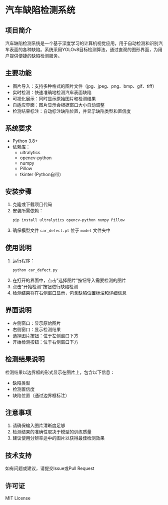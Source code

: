 # 汽车缺陷检测系统

## 项目简介
汽车缺陷检测系统是一个基于深度学习的计算机视觉应用，用于自动检测和识别汽车表面的各种缺陷。系统采用YOLOv8目标检测算法，通过直观的图形界面，为用户提供便捷的缺陷检测服务。

## 主要功能
- 图片导入：支持多种格式的图片文件（jpg、jpeg、png、bmp、gif、tiff）
- 实时检测：快速准确地检测汽车表面缺陷
- 可视化展示：同时显示原始图片和检测结果
- 自适应界面：图片显示会根据窗口大小自动调整
- 检测结果标注：自动标注缺陷位置，并显示缺陷类型和置信度

## 系统要求
- Python 3.8+
- 依赖库：
  - ultralytics
  - opencv-python
  - numpy
  - Pillow
  - tkinter (Python自带)

## 安装步骤
1. 克隆或下载项目代码
2. 安装所需依赖：
   ```bash
   pip install ultralytics opencv-python numpy Pillow
   ```
3. 确保模型文件 `car_defect.pt` 位于 `model` 文件夹中

## 使用说明
1. 运行程序：
   ```bash
   python car_defect.py
   ```
2. 在打开的界面中，点击"选择图片"按钮导入需要检测的图片
3. 点击"开始检测"按钮进行缺陷检测
4. 检测结果将在右侧窗口显示，包含缺陷位置标注和详细信息

## 界面说明
- 左侧窗口：显示原始图片
- 右侧窗口：显示检测结果
- 选择图片按钮：位于左侧窗口下方
- 开始检测按钮：位于右侧窗口下方

## 检测结果说明
检测结果以边界框的形式显示在图片上，包含以下信息：
- 缺陷类型
- 检测置信度
- 缺陷位置（通过边界框标注）

## 注意事项
1. 请确保输入图片清晰度足够
2. 检测结果的准确性取决于模型的训练质量
3. 建议使用分辨率适中的图片以获得最佳检测效果

## 技术支持
如有问题或建议，请提交Issue或Pull Request

## 许可证
MIT License 